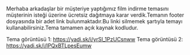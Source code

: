 Merhaba arkadaşlar bir müşteriye yaptığımız film indirme temasını müşterinin isteği üzerine ücretsiz dağıtmaya karar verdik.Temanın footer dosyasında bir adet link bulunmaktadır.Bu linki silmemek şartıyla temayı kullanabilirsiniz.Tema tamamen açık kaynak kodludur.

Tema görüntüsü 1: https://yadi.sk/i/yrSI_1PzUCsnww
Tema görüntüsü 2: https://yadi.sk/i/lPQxBTLpesEumw
